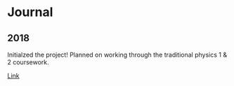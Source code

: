 # Journal

## 2018

Initialzed the project!  Planned on working through the traditional physics 1 & 2 coursework.

[Link](2018\Journal.md)